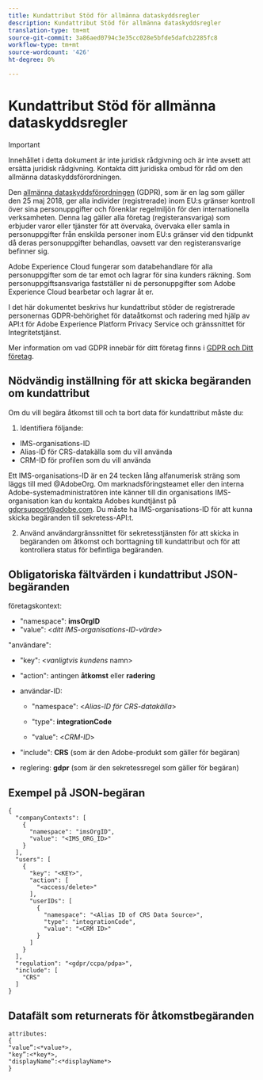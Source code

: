 ```yaml
---
title: Kundattribut Stöd för allmänna dataskyddsregler
description: Kundattribut Stöd för allmänna dataskyddsregler
translation-type: tm+mt
source-git-commit: 3a86aed0794c3e35cc028e5bfde5dafcb2285fc8
workflow-type: tm+mt
source-wordcount: '426'
ht-degree: 0%

---
```



# Kundattribut Stöd för allmänna dataskyddsregler


>[!IMPORTANT]
>
>Innehållet i detta dokument är inte juridisk rådgivning och är inte avsett att ersätta juridisk rådgivning. Kontakta ditt juridiska ombud för råd om den allmänna dataskyddsförordningen.

Den [allmänna dataskyddsförordningen](https://www.adobe.com/privacy/general-data-protection-regulation/what-is-gdpr.html) (GDPR), som är en lag som gäller den 25 maj 2018, ger alla individer (registrerade) inom EU:s gränser kontroll över sina personuppgifter och förenklar regelmiljön för den internationella verksamheten. Denna lag gäller alla företag (registeransvariga) som erbjuder varor eller tjänster för att övervaka, övervaka eller samla in personuppgifter från enskilda personer inom EU:s gränser vid den tidpunkt då deras personuppgifter behandlas, oavsett var den registeransvarige befinner sig.

Adobe Experience Cloud fungerar som databehandlare för alla personuppgifter som de tar emot och lagrar för sina kunders räkning. Som personuppgiftsansvariga fastställer ni de personuppgifter som Adobe Experience Cloud bearbetar och lagrar åt er.

I det här dokumentet beskrivs hur kundattribut stöder de registrerade personernas GDPR-behörighet för dataåtkomst och radering med hjälp av API:t för Adobe Experience Platform Privacy Service och gränssnittet för Integritetstjänst.

Mer information om vad GDPR innebär för ditt företag finns i [GDPR och Ditt företag](https://www.adobe.com/privacy/general-data-protection-regulation.html).

## Nödvändig inställning för att skicka begäranden om kundattribut

Om du vill begära åtkomst till och ta bort data för kundattribut måste du:

1. Identifiera följande:

* IMS-organisations-ID
* Alias-ID för CRS-datakälla som du vill använda
* CRM-ID för profilen som du vill använda

Ett IMS-organisations-ID är en 24 tecken lång alfanumerisk sträng som läggs till med @AdobeOrg. Om marknadsföringsteamet eller den interna Adobe-systemadministratören inte känner till din organisations IMS-organisation kan du kontakta Adobes kundtjänst på gdprsupport@adobe.com. Du måste ha IMS-organisations-ID för att kunna skicka begäranden till sekretess-API:t.

2. Använd användargränssnittet för sekretesstjänsten för att skicka in begäranden om åtkomst och borttagning till kundattribut och för att kontrollera status för befintliga begäranden.

## Obligatoriska fältvärden i kundattribut JSON-begäranden

företagskontext:

* &quot;namespace&quot;: **imsOrgID**
* &quot;value&quot;: &lt;*ditt IMS-organisations-ID-värde*>

&quot;användare&quot;:

* &quot;key&quot;: &lt;*vanligtvis kundens* namn>

* &quot;action&quot;: antingen **åtkomst** eller **radering**

* användar-ID:

   * &quot;namespace&quot;: &lt;*Alias-ID för CRS-datakälla*>

   * &quot;type&quot;: **integrationCode**

   * &quot;value&quot;: &lt;*CRM-ID*>

* &quot;include&quot;: **CRS** (som är den Adobe-produkt som gäller för begäran)

* reglering: **gdpr** (som är den sekretessregel som gäller för begäran)

## Exempel på JSON-begäran

```
{
  "companyContexts": [
    {
      "namespace": "imsOrgID",
      "value": "<IMS_ORG_ID>"
    }
  ],
  "users": [
    {
      "key": "<KEY>",
      "action": [
        "<access/delete>"
      ],
      "userIDs": [
        {
          "namespace": "<Alias ID of CRS Data Source>",
          "type": "integrationCode",
          "value": "<CRM ID>"
        }
      ]
    }
  ],
  "regulation": "<gdpr/ccpa/pdpa>",
  "include": [
    "CRS"
  ]
}
```

## Datafält som returnerats för åtkomstbegäranden

```
attributes:
{
"value”:<*value*>,
"key”:<*key*>,
"displayName”:<*displayName*>
}
```
